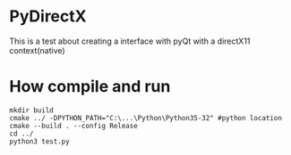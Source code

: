 # PyDirectX
This is a test about creating a interface with pyQt with a directX11 context(native)

# How compile and run
```
mkdir build
cmake ../ -DPYTHON_PATH="C:\...\Python\Python35-32" #python location
cmake --build . --config Release
cd ../
python3 test.py
```

